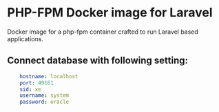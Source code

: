 # PHP-FPM Docker image for Laravel

Docker image for a php-fpm container crafted to run Laravel based applications.


## Connect database with following setting:

```yml
	hostname: localhost
	port: 49161
	sid: xe
	username: system
	password: oracle
```